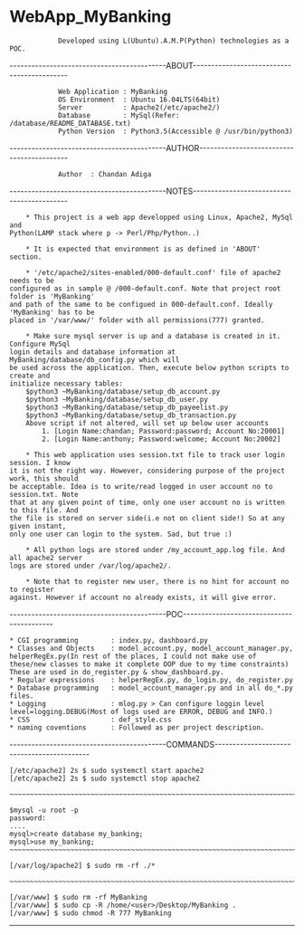   
#                                         WebApp_MyBanking

                Developed using L(Ubuntu).A.M.P(Python) technologies as a POC.


-------------------------------------------ABOUT-------------------------------------------

                Web Application : MyBanking
                OS Environment  : Ubuntu 16.04LTS(64bit)
                Server          : Apache2(/etc/apache2/)
                Database        : MySql(Refer: /database/README_DATABASE.txt)
                Python Version  : Python3.5(Accessible @ /usr/bin/python3)

-------------------------------------------AUTHOR------------------------------------------

                Author  : Chandan Adiga

-------------------------------------------NOTES-------------------------------------------

        * This project is a web app developped using Linux, Apache2, MySql and 
    Python(LAMP stack where p -> Perl/Php/Python..)

        * It is expected that environment is as defined in 'ABOUT' section.

        * '/etc/apache2/sites-enabled/000-default.conf' file of apache2 needs to be 
    configured as in sample @ /000-default.conf. Note that project root folder is 'MyBanking'
    and path of the same to be configued in 000-default.conf. Ideally 'MyBanking' has to be
    placed in '/var/www/' folder with all permissions(777) granted.
        
        * Make sure mysql server is up and a database is created in it. Configure MySql
    login details and database information at MyBanking/database/db_config.py which will
    be used across the application. Then, execute below python scripts to create and
    initialize necessary tables:
        $python3 ~MyBanking/database/setup_db_account.py
        $python3 ~MyBanking/database/setup_db_user.py
        $python3 ~MyBanking/database/setup_db_payeelist.py
        $python3 ~MyBanking/database/setup_db_transaction.py
        Above script if not altered, will set up below user accounts
            1. [Login Name:chandan; Password:password; Account No:20001]
            2. [Login Name:anthony; Password:welcome; Account No:20002]

        * This web application uses session.txt file to track user login session. I know
    it is not the right way. However, considering purpose of the project work, this should
    be acceptable. Idea is to write/read logged in user account no to session.txt. Note 
    that at any given point of time, only one user account no is written to this file. And
    the file is stored on server side(i.e not on client side!) So at any given instant, 
    only one user can login to the system. Sad, but true :)

        * All python logs are stored under /my_account_app.log file. And all apache2 server
    logs are stored under /var/log/apache2/.

        * Note that to register new user, there is no hint for account no to register 
    against. However if account no already exists, it will give error.
        
-------------------------------------------POC------------------------------------------

    * CGI programming        : index.py, dashboard.py
    * Classes and Objects    : model_account.py, model_account_manager.py, helperRegEx.py(In rest of the places, I could not make use of these/new classes to make it complete OOP due to my time constraints) These are used in do_register.py & show_dashboard.py.
    * Regular expressions    : helperRegEx.py, do_login.py, do_register.py
    * Database programming   : model_account_manager.py and in all do_*.py files.
    * Logging                : mlog.py > Can configure loggin level level=logging.DEBUG(Most of logs used are ERROR, DEBUG and INFO.)
    * CSS                    : def_style.css
    * naming coventions      : Followed as per project description.    

-------------------------------------------COMMANDS-------------------------------------------

    [/etc/apache2] 2s $ sudo systemctl start apache2
    [/etc/apache2] 2s $ sudo systemctl stop apache2

    ~~~~~~~~~~~~~~~~~~~~~~~~~~~~~~~~~~~~~~~~~~~~~~~~~~~~~~~~~~~~~~~~~~~~~~~~~~~~~~~~~~~~~~~~~~~~~~

    $mysql -u root -p
    password:
    ....
    mysql>create database my_banking;
    mysql>use my_banking;
    ~~~~~~~~~~~~~~~~~~~~~~~~~~~~~~~~~~~~~~~~~~~~~~~~~~~~~~~~~~~~~~~~~~~~~~~~~~~~~~~~~~~~~~~~~~~~~~

    [/var/log/apache2] $ sudo rm -rf ./*

    ~~~~~~~~~~~~~~~~~~~~~~~~~~~~~~~~~~~~~~~~~~~~~~~~~~~~~~~~~~~~~~~~~~~~~~~~~~~~~~~~~~~~~~~~~~~~~~

    [/var/www] $ sudo rm -rf MyBanking
    [/var/www] $ sudo cp -R /home/<user>/Desktop/MyBanking .
    [/var/www] $ sudo chmod -R 777 MyBanking

-----------------------------------------------------------------------------------------------


